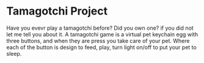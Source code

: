 # Tamagotchi Project 
Have you evevr play a tamagotchi before? Did you own one? if you did not let me tell you about it. A tamagotchi game is a virtual pet keychain egg with three buttons, and when they are press you take care of your pet. Where each of the button is design to feed, play, turn light on/off to put your pet to sleep.  